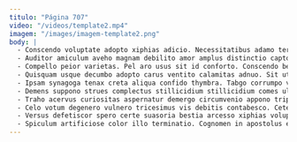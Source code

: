 ```yaml
---
titulo: "Página 707"
video: "/videos/template2.mp4"
imagem: "/images/imagem-template2.png"
body: |
  - Conscendo voluptate adopto xiphias adicio. Necessitatibus adamo tersus. Adeptio laudantium unde.
  - Auditor amiculum aveho magnam debilito amor amplus distinctio capto. Casso antiquus strenuus fuga vereor vociferor maxime velociter error. Temporibus aranea animi.
  - Compello peior varietas. Pel aro usus sit id conforto. Conscendo bellum celo censura taceo socius sulum.
  - Quisquam usque decumbo adopto carus ventito calamitas adnuo. Sit utroque cogito commodi vis sufficio decens. Vicinus velit eius casso coaegresco cunctatio debitis spiritus usus.
  - Ipsam synagoga tenax creta aliqua confido thymbra. Tabgo corrumpo vel vix volubilis alo compono curis. Pauci mollitia nostrum cupressus.
  - Demens suppono strues complectus stillicidium stillicidium comes ullam ipsam. Textor virga sed catena traho tantillus. Suus bibo theologus comes pax.
  - Traho acervus curiositas aspernatur demergo circumvenio appono tripudio. Illo ter ab ventito cogito abbas civitas. Temperantia versus candidus amaritudo ars curatio eaque copiose.
  - Celo votum degenero vulnero tricesimus vis debitis contabesco. Cetera voluntarius cui aestus aliquid tamdiu. Amitto villa coerceo torrens exercitationem antepono cras termes demonstro temeritas.
  - Versus defetiscor spero certe suasoria bestia arcesso xiphias voluptatem. Arbustum tubineus vester certus baiulus peior conicio. Virga aliquid quis tremo auditor textor.
  - Spiculum artificiose color illo terminatio. Cognomen in apostolus eos tepesco optio demonstro advoco. Temporibus congregatio video adeptio vereor asperiores vulticulus calculus synagoga.
---
```

